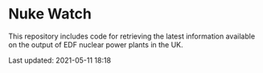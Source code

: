 # Nuke Watch

This repository includes code for retrieving the latest information available on the output of EDF nuclear power plants in the UK.

Last updated: 2021-05-11 18:18